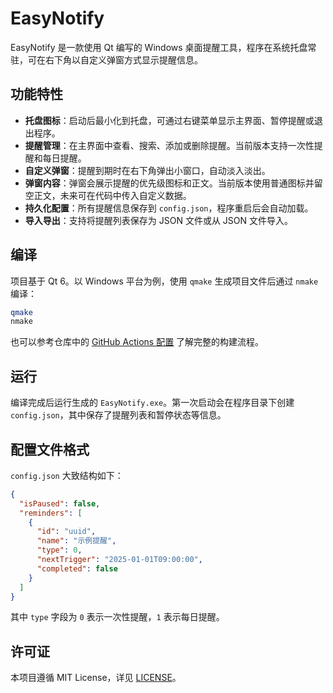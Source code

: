 # EasyNotify

EasyNotify 是一款使用 Qt 编写的 Windows 桌面提醒工具，程序在系统托盘常驻，可在右下角以自定义弹窗方式显示提醒信息。

## 功能特性

- **托盘图标**：启动后最小化到托盘，可通过右键菜单显示主界面、暂停提醒或退出程序。
- **提醒管理**：在主界面中查看、搜索、添加或删除提醒。当前版本支持一次性提醒和每日提醒。
- **自定义弹窗**：提醒到期时在右下角弹出小窗口，自动淡入淡出。
- **弹窗内容**：弹窗会展示提醒的优先级图标和正文。当前版本使用普通图标并留空正文，未来可在代码中传入自定义数据。
- **持久化配置**：所有提醒信息保存到 `config.json`，程序重启后会自动加载。
- **导入导出**：支持将提醒列表保存为 JSON 文件或从 JSON 文件导入。

## 编译

项目基于 Qt 6。以 Windows 平台为例，使用 `qmake` 生成项目文件后通过 `nmake` 编译：

```bash
qmake
nmake
```

也可以参考仓库中的 [GitHub Actions 配置](.github/workflows/build.yml) 了解完整的构建流程。

## 运行

编译完成后运行生成的 `EasyNotify.exe`。第一次启动会在程序目录下创建 `config.json`，其中保存了提醒列表和暂停状态等信息。

## 配置文件格式

`config.json` 大致结构如下：

```json
{
  "isPaused": false,
  "reminders": [
    {
      "id": "uuid",
      "name": "示例提醒",
      "type": 0,
      "nextTrigger": "2025-01-01T09:00:00",
      "completed": false
    }
  ]
}
```

其中 `type` 字段为 `0` 表示一次性提醒，`1` 表示每日提醒。

## 许可证

本项目遵循 MIT License，详见 [LICENSE](LICENSE)。
